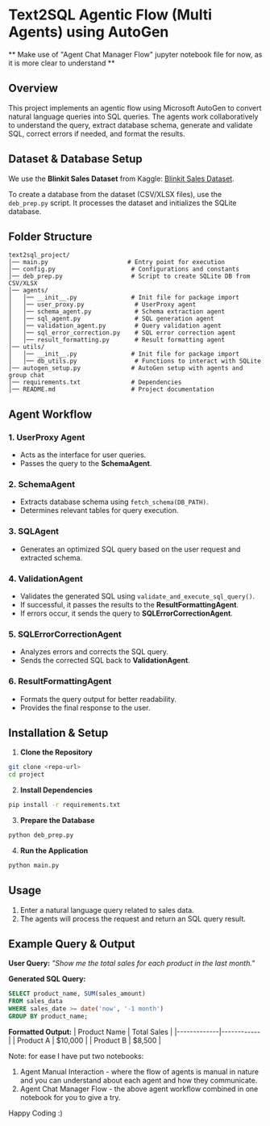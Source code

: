 # Text2SQL Agentic Flow (Multi Agents) using AutoGen

** Make use of "Agent Chat Manager Flow" jupyter notebook file for now, as it is more clear to understand **
## Overview
This project implements an agentic flow using Microsoft AutoGen to convert natural language queries into SQL queries. The agents work collaboratively to understand the query, extract database schema, generate and validate SQL, correct errors if needed, and format the results.

## Dataset & Database Setup
We use the **Blinkit Sales Dataset** from Kaggle: [Blinkit Sales Dataset](https://www.kaggle.com/datasets/akxiit/blinkit-sales-dataset?resource=download).

To create a database from the dataset (CSV/XLSX files), use the `deb_prep.py` script. It processes the dataset and initializes the SQLite database.

## Folder Structure
```
text2sql_project/
│── main.py                      # Entry point for execution
│── config.py                     # Configurations and constants
│── deb_prep.py                   # Script to create SQLite DB from CSV/XLSX
│── agents/
│   │── __init__.py               # Init file for package import
│   │── user_proxy.py              # UserProxy agent
│   │── schema_agent.py            # Schema extraction agent
│   │── sql_agent.py               # SQL generation agent
│   │── validation_agent.py        # Query validation agent
│   │── sql_error_correction.py    # SQL error correction agent
│   │── result_formatting.py       # Result formatting agent
│── utils/
│   │── __init__.py               # Init file for package import
│   │── db_utils.py                # Functions to interact with SQLite
│── autogen_setup.py              # AutoGen setup with agents and group chat
│── requirements.txt              # Dependencies
│── README.md                     # Project documentation
```

## Agent Workflow
### **1. UserProxy Agent**
- Acts as the interface for user queries.
- Passes the query to the **SchemaAgent**.

### **2. SchemaAgent**
- Extracts database schema using `fetch_schema(DB_PATH)`.
- Determines relevant tables for query execution.

### **3. SQLAgent**
- Generates an optimized SQL query based on the user request and extracted schema.

### **4. ValidationAgent**
- Validates the generated SQL using `validate_and_execute_sql_query()`.
- If successful, it passes the results to the **ResultFormattingAgent**.
- If errors occur, it sends the query to **SQLErrorCorrectionAgent**.

### **5. SQLErrorCorrectionAgent**
- Analyzes errors and corrects the SQL query.
- Sends the corrected SQL back to **ValidationAgent**.

### **6. ResultFormattingAgent**
- Formats the query output for better readability.
- Provides the final response to the user.

## Installation & Setup
1. **Clone the Repository**
```bash
git clone <repo-url>
cd project
```
2. **Install Dependencies**
```bash
pip install -r requirements.txt
```
3. **Prepare the Database**
```bash
python deb_prep.py
```
4. **Run the Application**
```bash
python main.py
```

## Usage
1. Enter a natural language query related to sales data.
2. The agents will process the request and return an SQL query result.

## Example Query & Output
**User Query:** _"Show me the total sales for each product in the last month."_

**Generated SQL Query:**
```sql
SELECT product_name, SUM(sales_amount)
FROM sales_data
WHERE sales_date >= date('now', '-1 month')
GROUP BY product_name;
```

**Formatted Output:**
| Product Name | Total Sales |
|-------------|------------|
| Product A   | $10,000    |
| Product B   | $8,500     |


Note:
for ease I have put two notebooks:
1. Agent Manual Interaction - where the flow of agents is manual in nature and you can understand about each agent and how they communicate.
2. Agent Chat Manager Flow - the above agent workflow combined in one notebook for you to give a try.

Happy Coding :)

